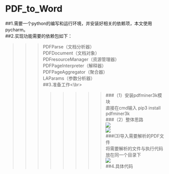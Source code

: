 # PDF_to_Word<br>
##1.需要一个python的编写和运行环境，并安装好相关的依赖项，本文使用pycharm。<br>
##2.实现功能需要的依赖包如下：<br>
>>>PDFParse（文档分析器）<br>
>>>PDFDocument（文档对象）<br>
>>>PDFresourceManager（资源管理器）<br>
>>>PDFPageInterpreter（解释器）<br>
>>>PDFPageAggregator（聚合器）<br>
>>>LAParams（参数分析器）<br>
##3.准备工作<\br>
>>>>>>>>###（1）安装pdfminer3k模块<br>
>>>>>>>>直接在cmd输入  pip3 install pdfminer3k<br>
>>>>>>>>###（2）整体思路<br>
       ![](https://pic2.zhimg.com/v2-492a9b64010353f5345867a522035264_r.jpg)<br>
       ![](https://pic3.zhimg.com/v2-a4423bec54a9374962eaa861ce5cf835_r.jpg)<br>
>>>>>>>>###(3)导入需要解析的PDF文件<br>
>>>>>>>>将需要解析的文件与执行代码放在同一个目录下<br>
      ![](https://pic2.zhimg.com/80/v2-6bd9c7a0f368698bef6542c90dce63ea_hd.jpg)<br>
 ##4.具体代码<br>
   
